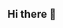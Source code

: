 ## Hi there 👋

<!--
**SadPinotNoir/SadPinotNoir** is a ✨ _special_ ✨ repository because its `README.md` (this file) appears on your GitHub profile.

Here are some ideas to get you started:

- 🔭 I’m currently working on 42 Projects and a student in Computer Science at the University of Luxembourg!
- 🌱 I’m currently learning C, C++, JavaScript, HTML & CSS, Python
- 😄 Pronouns: she/her
- ⚡ Fun fact: I have 3 cats 
-->
